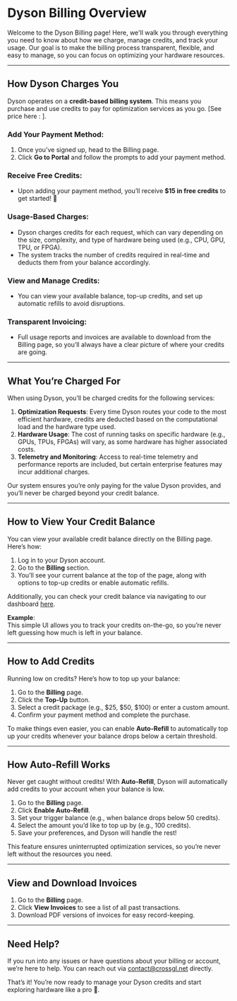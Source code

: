 # Dyson Billing Overview

Welcome to the Dyson Billing page! Here, we'll walk you through everything you need to know about how we charge, manage credits, and track your usage. Our goal is to make the billing process transparent, flexible, and easy to manage, so you can focus on optimizing your hardware resources.

---

## How Dyson Charges You

Dyson operates on a **credit-based billing system**. This means you purchase and use credits to pay for optimization services as you go. [See price here : ].

### Add Your Payment Method:

1. Once you’ve signed up, head to the Billing page.
2. Click **Go to Portal** and follow the prompts to add your payment method.

### Receive Free Credits:

- Upon adding your payment method, you’ll receive **$15 in free credits** to get started! 🎉

### Usage-Based Charges:

- Dyson charges credits for each request, which can vary depending on the size, complexity, and type of hardware being used (e.g., CPU, GPU, TPU, or FPGA).
- The system tracks the number of credits required in real-time and deducts them from your balance accordingly.

### View and Manage Credits:

- You can view your available balance, top-up credits, and set up automatic refills to avoid disruptions.

### Transparent Invoicing:

- Full usage reports and invoices are available to download from the Billing page, so you’ll always have a clear picture of where your credits are going.

---

## What You’re Charged For

When using Dyson, you’ll be charged credits for the following services:

1. **Optimization Requests**: Every time Dyson routes your code to the most efficient hardware, credits are deducted based on the computational load and the hardware type used.
2. **Hardware Usage**: The cost of running tasks on specific hardware (e.g., GPUs, TPUs, FPGAs) will vary, as some hardware has higher associated costs.
3. **Telemetry and Monitoring**: Access to real-time telemetry and performance reports are included, but certain enterprise features may incur additional charges.

Our system ensures you’re only paying for the value Dyson provides, and you’ll never be charged beyond your credit balance.

---

## How to View Your Credit Balance

You can view your available credit balance directly on the Billing page. Here’s how:

1. Log in to your Dyson account.
2. Go to the **Billing** section.
3. You’ll see your current balance at the top of the page, along with options to top-up credits or enable automatic refills.

Additionally, you can check your credit balance via navigating to our dashboard [here](https://crossgl.net/#/dashboard).

**Example**:  
This simple UI allows you to track your credits on-the-go, so you’re never left guessing how much is left in your balance.

---

## How to Add Credits

Running low on credits? Here’s how to top up your balance:

1. Go to the **Billing** page.
2. Click the **Top-Up** button.
3. Select a credit package (e.g., $25, $50, $100) or enter a custom amount.
4. Confirm your payment method and complete the purchase.

To make things even easier, you can enable **Auto-Refill** to automatically top up your credits whenever your balance drops below a certain threshold.

---

## How Auto-Refill Works

Never get caught without credits! With **Auto-Refill**, Dyson will automatically add credits to your account when your balance is low.

1. Go to the **Billing** page.
2. Click **Enable Auto-Refill**.
3. Set your trigger balance (e.g., when balance drops below 50 credits).
4. Select the amount you’d like to top up by (e.g., 100 credits).
5. Save your preferences, and Dyson will handle the rest!

This feature ensures uninterrupted optimization services, so you’re never left without the resources you need.

---

## View and Download Invoices

1. Go to the **Billing** page.
2. Click **View Invoices** to see a list of all past transactions.
3. Download PDF versions of invoices for easy record-keeping.

---

## Need Help?

If you run into any issues or have questions about your billing or account, we’re here to help. You can reach out via [contact@crossgl.net](mailto:contact@crossgl.net) directly.

That’s it! You’re now ready to manage your Dyson credits and start exploring hardware like a pro 🌱.